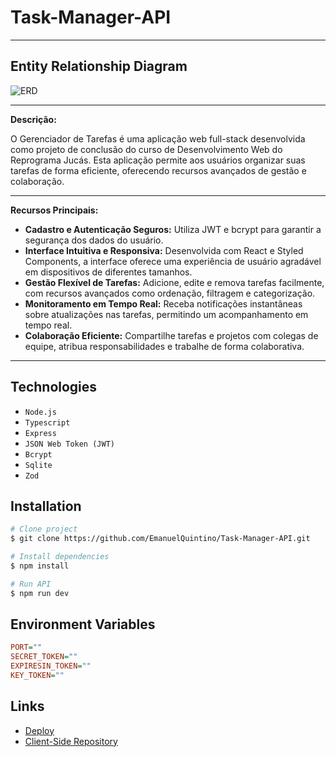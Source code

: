 # Task-Manager-API

---

## Entity Relationship Diagram

![ERD](./tmp/drawSQL-food-explorer.png)

---

**Descrição:**

O Gerenciador de Tarefas é uma aplicação web full-stack desenvolvida como projeto de conclusão do curso de Desenvolvimento Web do Reprograma Jucás. Esta aplicação permite aos usuários organizar suas tarefas de forma eficiente, oferecendo recursos avançados de gestão e colaboração.

---

**Recursos Principais:**

- **Cadastro e Autenticação Seguros:** Utiliza JWT e bcrypt para garantir a segurança dos dados do usuário.
- **Interface Intuitiva e Responsiva:** Desenvolvida com React e Styled Components, a interface oferece uma experiência de usuário agradável em dispositivos de diferentes tamanhos.
- **Gestão Flexível de Tarefas:** Adicione, edite e remova tarefas facilmente, com recursos avançados como ordenação, filtragem e categorização.
- **Monitoramento em Tempo Real:** Receba notificações instantâneas sobre atualizações nas tarefas, permitindo um acompanhamento em tempo real.
- **Colaboração Eficiente:** Compartilhe tarefas e projetos com colegas de equipe, atribua responsabilidades e trabalhe de forma colaborativa.

---

## Technologies

- `Node.js`
- `Typescript`
- `Express`
- `JSON Web Token (JWT)`
- `Bcrypt`
- `Sqlite`
- `Zod`

## Installation

```bash
# Clone project
$ git clone https://github.com/EmanuelQuintino/Task-Manager-API.git

# Install dependencies
$ npm install

# Run API
$ npm run dev
```

## Environment Variables

```ini
PORT=""
SECRET_TOKEN=""
EXPIRESIN_TOKEN=""
KEY_TOKEN=""
```

## Links

- [Deploy](https://project-food-explorer.netlify.app/)
- [Client-Side Repository](https://github.com/EmanuelQuintino/Food-Explorer)
